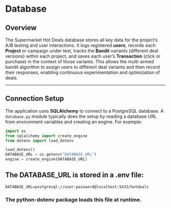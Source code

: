 # Database

## Overview

The Supermarket Hot Deals database stores all key data for the project’s A/B testing and user interactions. It logs registered **users**, records each **Project** or campaign under test, tracks the **Bandit** variants (different deal versions) within each project, and saves each user’s **Transaction** (click or purchase) in the context of those variants. This allows the multi-armed bandit algorithm to assign users to different deal variants and then record their responses, enabling continuous experimentation and optimization of deals.

---

## Connection Setup

The application uses **SQLAlchemy** to connect to a PostgreSQL database. A `database.py` module typically does the setup by reading a database URL from environment variables and creating an engine. For example:

```python
import os
from sqlalchemy import create_engine
from dotenv import load_dotenv

load_dotenv()
DATABASE_URL = os.getenv("DATABASE_URL")
engine = create_engine(DATABASE_URL)
```

## The DATABASE_URL is stored in a .env file:

```
DATABASE_URL=postgresql://user:password@localhost:5432/hotdeals
```

### The python-dotenv package loads this file at runtime.
